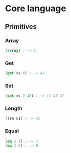 # Core language

## Primitives

### Array

```lisp
(array) ; -> ()
```

### Get

```lisp
(get xs 0) ; -> 42
```

### Set

```lisp
(set xs 2 42) ; -> (1 42 3)
```

### Length

```lisp
(len xs) ; -> 42
```

### Equal

```lisp
(eq 1 1) ; -> 1
(eq 1 2) ; -> 0
```
